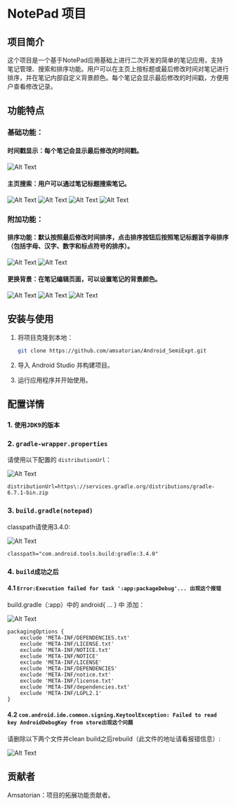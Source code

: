 # NotePad 项目

## 项目简介

这个项目是一个基于NotePad应用基础上进行二次开发的简单的笔记应用，支持笔记管理、搜索和排序功能。用户可以在主页上按标题或最后修改时间对笔记进行排序，并在笔记内部自定义背景颜色。每个笔记会显示最后修改的时间戳，方便用户查看修改记录。

## 功能特点

### 基础功能：
#### 时间戳显示：每个笔记会显示最后修改的时间戳。
![Alt Text](./README_PIC/A009.png)

#### 主页搜索：用户可以通过笔记标题搜索笔记。
![Alt Text](./README_PIC/A001.png) ![Alt Text](./README_PIC/A002.png) ![Alt Text](./README_PIC/A003.png) ![Alt Text](./README_PIC/A004.png)

### 附加功能：
#### 排序功能：默认按照最后修改时间排序，点击排序按钮后按照笔记标题首字母排序（包括字母、汉字、数字和标点符号的排序）。
![Alt Text](./README_PIC/A005.png) ![Alt Text](./README_PIC/A006.png)

#### 更换背景：在笔记编辑页面，可以设置笔记的背景颜色。
![Alt Text](./README_PIC/A007.png) ![Alt Text](./README_PIC/A008.png) ![Alt Text](./README_PIC/A010.png)

## 安装与使用

1. 将项目克隆到本地：
    ```bash
    git clone https://github.com/amsatorian/Android_SemiExpt.git
    ```

2. 导入 Android Studio 并构建项目。

3. 运行应用程序并开始使用。

## 配置详情

### 1. `使用JDK9的版本`

### 2. `gradle-wrapper.properties`

请使用以下配置的 `distributionUrl`：

![Alt Text](./001.png)

```properties
distributionUrl=https\://services.gradle.org/distributions/gradle-6.7.1-bin.zip
```

### 3.  `build.gradle(notepad)`
classpath请使用3.4.0:

![Alt Text](./002.png)

```properties
classpath="com.android.tools.build:gradle:3.4.0"
```
### 4. `build成功之后`
#### 4.1 `Error:Execution failed for task ':app:packageDebug'... 出现这个报错`
build.gradle（:app）中的 android{ ... } 中 添加：

![Alt Text](./003.png)

```properties
packagingOptions {
    exclude 'META-INF/DEPENDENCIES.txt'
    exclude 'META-INF/LICENSE.txt'
    exclude 'META-INF/NOTICE.txt'
    exclude 'META-INF/NOTICE'
    exclude 'META-INF/LICENSE'
    exclude 'META-INF/DEPENDENCIES'
    exclude 'META-INF/notice.txt'
    exclude 'META-INF/license.txt'
    exclude 'META-INF/dependencies.txt'
    exclude 'META-INF/LGPL2.1'
}
```
#### 4.2 `com.android.ide.common.signing.KeytoolException: Failed to read key AndroidDebugKey from store出现这个问题`
请删除以下两个文件并clean build之后rebuild（此文件的地址请看报错信息）:

![Alt Text](./004.png)

## 贡献者

Amsatorian：项目的拓展功能贡献者。
